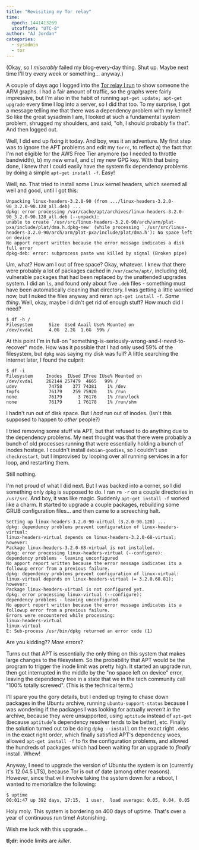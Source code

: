 ```yaml
---
title: "Revisiting my Tor relay"
time:
  epoch: 1441413269
  utcoffset: "UTC-8"
author: "AJ Jordan"
categories:
  - sysadmin
  - tor
---
```


(Okay, so I _miserably_ failed my blog-every-day thing. Shut up. Maybe next time I'll try every week or something... anyway.)

A couple of days ago I logged into the [Tor relay I run][1] to show someone the ARM graphs. I had a fair amount of traffic, so the graphs were fairly impressive, but I'm also in the habit of running `apt-get update; apt-get upgrade` every time I log into a server, so I did that too. To my surprise, I got a message telling me that there was a dependency problem with my kernel! So like the great sysadmin I am, I looked at such a fundamental system problem, shrugged my shoulders, and said, "oh, I should probably fix that". And then logged out.

Well, I did end up fixing it today. And boy, was it an adventure. My first step was to ignore the APT problems and edit my `torrc`, to reflect a) the fact that I'm not eligible for the AWS Free Tier anymore (so I needed to throttle bandwidth), b) my new email, and c) my new GPG key. With that being done, I knew that I could easily have the system fix dependency problems by doing a simple `apt-get install -f`. Easy!

Well, no. That tried to install some Linux kernel headers, which seemed all well and good, until I got this:

    Unpacking linux-headers-3.2.0-90 (from .../linux-headers-3.2.0-90_3.2.0-90.128_all.deb) ...
    dpkg: error processing /var/cache/apt/archives/linux-headers-3.2.0-90_3.2.0-90.128_all.deb (--unpack):
    unable to create `/usr/src/linux-headers-3.2.0-90/arch/arm/plat-pxa/include/plat/dma.h.dpkg-new' (while processing `./usr/src/linux-headers-3.2.0-90/arch/arm/plat-pxa/include/plat/dma.h'): No space left on device
    No apport report written because the error message indicates a disk full error
    dpkg-deb: error: subprocess paste was killed by signal (Broken pipe)

Um, what? How am I out of free space? Okay, whatever. I knew that there were probably a lot of packages cached in `/var/cache/apt/`, including old, vulnerable packages that had been replaced by the unattended upgrades system. I did an `ls`, and found only about five `.deb` files - something must have been automatically cleaning that directory. I was getting a little worried now, but I nuked the files anyway and reran `apt-get install -f`. _Same thing_. Well, okay, maybe I didn't get rid of enough stuff? How much did I need?

    $ df -h /
    Filesystem      Size  Used Avail Use% Mounted on
    /dev/xvda1      4.0G  2.2G  1.6G  59% /

At this point I'm in full-on "something-is-seriously-wrong-and-I-_need_-to-recover" mode. How was it possible that I had only used 59% of the filesystem, but `dpkg` was saying my disk was full? A little searching the internet later, I found the culprit:

    $ df -i
    Filesystem     Inodes  IUsed IFree IUse% Mounted on
    /dev/xvda1     262144 257479  4665   99% /
    udev            74758    377 74381    1% /dev
    tmpfs           76179    259 75920    1% /run
    none            76179      3 76176    1% /run/lock
    none            76179      1 76178    1% /run/shm

I hadn't run out of disk space. But I _had_ run out of inodes. (Isn't this supposed to happen to _other_ people?)

I tried removing some stuff via APT, but that refused to do anything due to the dependency problems. My next thought was that there were probably a bunch of old processes running that were essentially holding a bunch of inodes hostage. I couldn't install `debian-goodies`, so I couldn't use `checkrestart`, but I improvised by looping over all running services in a for loop, and restarting them.

Still nothing.

I'm not proud of what I did next. But I was backed into a corner, so I did something only `dpkg` is supposed to do. I ran `rm -r` on a couple directories in `/usr/src`. And boy, it was like magic. Suddenly `apt-get install -f` worked like a charm. It started to upgrade a couple packages, rebuilding some GRUB configuration files... and then came to a screeching halt.

    Setting up linux-headers-3.2.0-90-virtual (3.2.0-90.128) ...
    dpkg: dependency problems prevent configuration of linux-headers-virtual:
    linux-headers-virtual depends on linux-headers-3.2.0-68-virtual; however:
    Package linux-headers-3.2.0-68-virtual is not installed.
    dpkg: error processing linux-headers-virtual (--configure):
    dependency problems - leaving unconfigured
    No apport report written because the error message indicates its a followup error from a previous failure.
    dpkg: dependency problems prevent configuration of linux-virtual:
    linux-virtual depends on linux-headers-virtual (= 3.2.0.68.81); however:
    Package linux-headers-virtual is not configured yet.
    dpkg: error processing linux-virtual (--configure):
    dependency problems - leaving unconfigured
    No apport report written because the error message indicates its a followup error from a previous failure.
    Errors were encountered while processing:
    linux-headers-virtual
    linux-virtual
    E: Sub-process /usr/bin/dpkg returned an error code (1)

Are you kidding?? _More_ errors?

Turns out that APT is essentially the only thing on this system that makes large changes to the filesystem. So the probability that APT would be the program to trigger the inode limit was pretty high. It started an upgrade run, then got interrupted in the middle by the "no space left on device" error, leaving the dependency tree in a state that we in the tech community call "100% totally screwed". (This is the technical term.)

I'll spare you the gory details, but I ended up trying to chase down packages in the Ubuntu archive, running `ubuntu-support-status` because I was wondering if the packages I was looking for actually _weren't in_ the archive, because they were unsupported, using `aptitude` instead of `apt-get` (because `aptitude`'s dependency resolver tends to be better), etc. Finally the solution turned out to be doing `dpkg --install` on the exact right `.deb`s in the exact right order, which finally satisfied APT's dependency woes, allowed `apt-get install -f` to fix the configuration problems, and allowed the hundreds of packages which had been waiting for an upgrade to _finally_ install. Whew!

Anyway, I need to upgrade the version of Ubuntu the system is on (currently it's 12.04.5 LTS), because Tor is out of date (among other reasons). However, since that will involve taking the system down for a reboot, I wanted to memorialize the following:

    $ uptime
    00:01:47 up 392 days, 17:15,  1 user,  load average: 0.05, 0.04, 0.05

Holy moly. This system is bordering on 400 days of uptime. That's over a year of continuous run time! Astonishing.

Wish me luck with this upgrade...

**tl;dr**: inode limits are _killer_.

 [1]: https://atlas.torproject.org/#details/710E9E3A0A443E3FD33D2801298042783CAD2EAE
